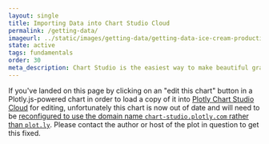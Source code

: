 ```yaml
---
layout: single
title: Importing Data into Chart Studio Cloud
permalink: /getting-data/
imageurl: ../static/images/getting-data/getting-data-ice-cream-production.png
state: active
tags: fundamentals
order: 30
meta_description: Chart Studio is the easiest way to make beautiful graphs online and for free.
---
```


If you've landed on this page by clicking on an "edit this chart" button in a Plotly.js-powered chart in order to load a copy of it into [Plotly Chart Studio Cloud](https://chart-studio.plotly.com/create) for editing, unfortunately this chart is now out of date and will need to be [reconfigured to use the domain name `chart-studio.plotly.com` rather than `plot.ly`](https://plotly.com/javascript/configuration-options/#display-the-edit-chart-link). Please contact the author or host of the plot in question to get this fixed.

